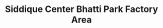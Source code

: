 ---
title: "Siddique Center Bhatti Park Factory Area"
url: /fysl-abd/siddique-center-bhatti-park-factory-area/
shop: Kleidung
---